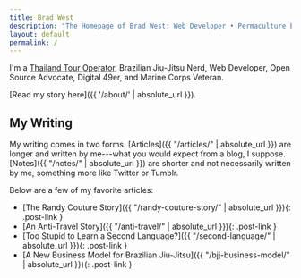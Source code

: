 ```yaml
---
title: Brad West
description: "The Homepage of Brad West: Web Developer • Permaculture Enthusiast • Brazilian Jiu-Jitsu Nerd • Open Source Advocate • Digital 49er • USMC Veteran"
layout: default
permalink: /
---
```


I'm a [Thailand Tour Operator](https://thailandetcetera.com/), Brazilian Jiu-Jitsu Nerd, Web Developer, Open Source Advocate, Digital 49er, and Marine Corps Veteran.

[Read my story here]({{ '/about/' | absolute_url }}).

## My Writing

My writing comes in two forms. [Articles]({{ "/articles/" | absolute_url }}) are longer and written by me---what you would expect from a blog, I suppose. [Notes]({{ "/notes/" | absolute_url }}) are shorter and not necessarily written by me, something more like Twitter or Tumblr.

Below are a few of my favorite articles:

 - [The Randy Couture Story]({{ "/randy-couture-story/" | absolute_url }}){: .post-link }
 - [An Anti-Travel Story]({{ "/anti-travel/" | absolute_url }}){: .post-link }
 - [Too Stupid to Learn a Second Language?]({{ "/second-language/" | absolute_url }}){: .post-link }
 - [A New Business Model for Brazilian Jiu-Jitsu]({{ "/bjj-business-model/" | absolute_url }}){: .post-link }
